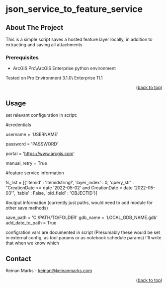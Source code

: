 # json_service_to_feature_service
<div id="top"></div>




<!-- ABOUT THE PROJECT -->
## About The Project


This is a simple script saves a hosted feature layer locally, in addition to extracting and saving all attachments



### Prerequisites


* ArcGIS Pro\ArcGIS Enterprise python environment

Tested on Pro Environment 3.1.0\ Enterprise 11.1


<p align="right">(<a href="#top">back to top</a>)</p>



<!-- USAGE EXAMPLES -->
## Usage

set relevant configuration in script:

#credentials


username = 'USERNAME'

password = 'PASSWORD'

portal = 'https://www.arcgis.com'

manual_retry = True


#feature service information


fs_list = [{'itemid' : 'itemidstring!',
            'layer_index' : 0,
            'query_str' : "CreationDate >= date '2022-05-02' and CreationDate < date '2022-05-03'",
            'table' : False,
            'oid_field' : 'OBJECTID'}]

#output information (currently just paths, would need to add module for other save methods)


save_path = 'C:/PATH/TO/FOLDER'
gdb_name = 'LOCAL_GDB_NAME.gdb'
add_date_to_path = True


configration vars are documented in script
(Presumably these would be set in external config, as tool params or as notebook schedule params)
I'll write that when we know which


<!-- CONTACT -->
## Contact

Keinan Marks -  keinan@keinanmarks.com


<p align="right">(<a href="#top">back to top</a>)</p>


